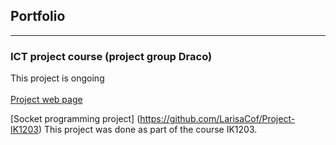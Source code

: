 ## Portfolio

---

### ICT project course (project group Draco)

This project is ongoing
<br><br>
[Project web page](/sample_page)

[Socket programming project] (https://github.com/LarisaCof/Project-IK1203) This project was done as part of the course IK1203.




